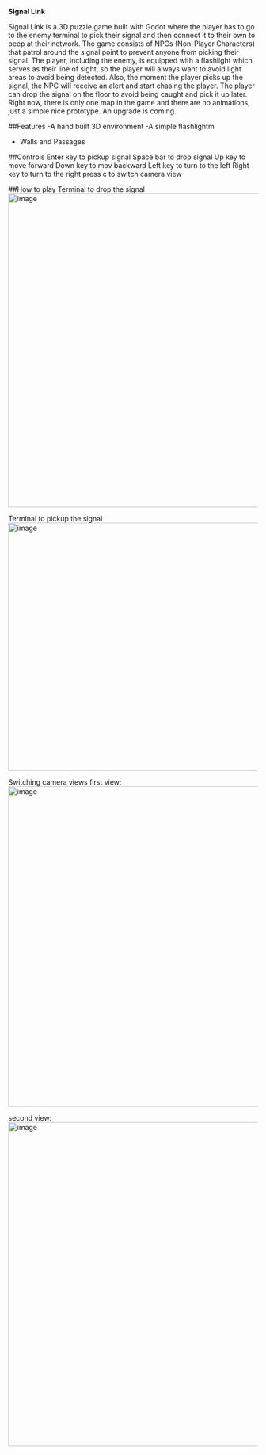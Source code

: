 **__Signal Link__**


Signal Link is a 3D puzzle game built with Godot where the player has to go to the enemy terminal to pick their signal and then connect it to their own to peep at their network. The game consists of NPCs (Non-Player Characters) that patrol around the signal point to prevent anyone from picking their signal. The player, including the enemy, is equipped with a flashlight which serves as their line of sight, so the player will always want to avoid light areas to avoid being detected. Also, the moment the player picks up the signal, the NPC will receive an alert and start chasing the player. The player can drop the signal on the floor to avoid being caught and pick it up later. Right now, there is only one map in the game and there are no animations, just a simple nice prototype. An upgrade is coming.

##Features
-A hand built 3D environment 
-A simple flashlightm
- Walls and Passages


##Controls
Enter key to pickup signal
Space bar to drop signal
Up key to move forward
Down key to mov backward
Left key to turn to the left
Right key to turn to the right
press c to switch camera view


##How to play
Terminal to drop the signal
<img width="658" height="634" alt="image" src="https://github.com/user-attachments/assets/dd4df152-bc8b-4902-b030-3aa092eeca8d" />

Terminal to pickup the signal
<img width="575" height="501" alt="image" src="https://github.com/user-attachments/assets/7ea95ea5-f4f8-4e00-b3d4-e3181d72ff5a" />

Switching camera views
first view:
<img width="931" height="647" alt="image" src="https://github.com/user-attachments/assets/f08371b0-fe97-4f84-a2f2-47e32856fcde" />

second view:
<img width="1165" height="655" alt="image" src="https://github.com/user-attachments/assets/0139fa0a-20e7-47ab-a9ec-dac68962d53d" />



